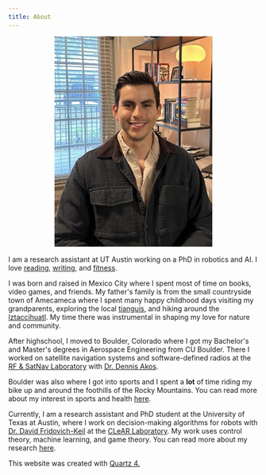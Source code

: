 ```yaml
---
title: About
---
```


<figure style="text-align: center;">
  <img src="media/me_dad.jpg" alt="yo merengues" style="width:75%">
</figure>

I am a research assistant at UT Austin working on a PhD in robotics and AI.
I love [reading](bookshelf), [writing](writing), and [fitness](fitness).

I was born and raised in Mexico City where I spent most of time on books, video games, and friends. 
My father's family is from the small countryside town of Amecameca where I spent many happy childhood days visiting my grandparents, exploring the local [tianguis](https://www.youtube.com/watch?v=SufxVtso8C0), and hiking around the [Iztaccihuatl](https://en.wikipedia.org/wiki/Iztaccihuatl).
My time there was instrumental in shaping my love for nature and community. 

After highschool, I moved to Boulder, Colorado where I got my Bachelor's and Master's degrees in Aerospace Engineering from CU Boulder. 
There I worked on satellite navigation systems and software-defined radios at the [RF & SatNav Laboratory](https://www.colorado.edu/lab/rf-satnav/) with [Dr. Dennis Akos](https://www.colorado.edu/aerospace/dennis-akos).

Boulder was also where I got into sports and I spent a **lot** of time riding my bike up and around the foothills of the Rocky Mountains.
You can read more about my interest in sports and health [here](fitness). 
 
Currently, I am a research assistant and PhD student at the University of Texas at Austin, where I work on decision-making algorithms for robots with [Dr. David Fridovich-Keil](https://www.ae.utexas.edu/people/faculty/faculty-directory/fridovich-keil) at the [CLeAR Laboratory](https://clearoboticslab.github.io/). 
My work uses control theory, machine learning, and game theory.
You can read more about my research [here](research.md). 

This website was created with <a href="https://quartz.jzhao.xyz/">Quartz 4.